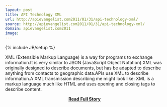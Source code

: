 ```yaml
---
layout: post
title: API Technology XML
url: http://apievangelist.com2011/01/31/api-technology-xml/
source: http://apievangelist.com2011/01/31/api-technology-xml/
domain: apievangelist.com2011
image: 
---
```

{% include JB/setup %}<p>XML (Extensible Markup Language) is a way for programs to exchange information.It is very similar to JSON (JavaScript Object Notation).XML was originally designed to describe documents, but has be adapted to describe anything from contacts to geographic data.APIs use XML to describe information.A XML transmission describing me might look like: XML is a markup language much like HTML and uses opening and closing tags to describe content.</p>
<center><p><a href="http://apievangelist.com2011/01/31/api-technology-xml/" style='padding:25px; font-sze:18px; font-weight: bold;'>Read Full Story</a></p></center>
